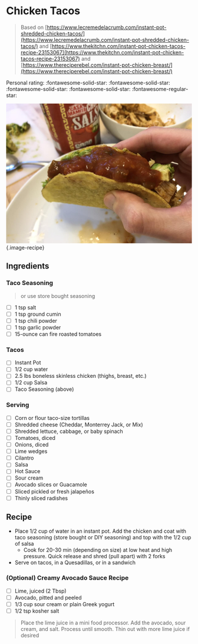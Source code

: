# Chicken Tacos

> Based on [https://www.lecremedelacrumb.com/instant-pot-shredded-chicken-tacos/](https://www.lecremedelacrumb.com/instant-pot-shredded-chicken-tacos/) and [https://www.thekitchn.com/instant-pot-chicken-tacos-recipe-23153067](https://www.thekitchn.com/instant-pot-chicken-tacos-recipe-23153067) and [https://www.thereciperebel.com/instant-pot-chicken-breast/](https://www.thereciperebel.com/instant-pot-chicken-breast/)

<!-- {cts} rating=4; (User can specify rating on scale of 1-5) -->

Personal rating: :fontawesome-solid-star: :fontawesome-solid-star: :fontawesome-solid-star: :fontawesome-solid-star: :fontawesome-regular-star:

<!-- {cte} -->

<!-- {cts} name_image=chicken_tacos.jpg; (User can specify image name) -->

![chicken_tacos.jpg](./chicken_tacos.jpg){.image-recipe}

<!-- {cte} -->

## Ingredients

### Taco Seasoning

> or use store bought seasoning

- [ ] 1 tsp salt
- [ ] 1 tsp ground cumin
- [ ] 1 tsp chili powder
- [ ] 1 tsp garlic powder
- [ ] 15-ounce can fire roasted tomatoes

### Tacos

- [ ] Instant Pot
- [ ] 1/2 cup water
- [ ] 2.5 lbs boneless skinless chicken (thighs, breast, etc.)
- [ ] 1/2 cup Salsa
- [ ] Taco Seasoning (above)

### Serving

- [ ] Corn or flour taco-size tortillas
- [ ] Shredded cheese (Cheddar, Monterrey Jack, or Mix)
- [ ] Shredded lettuce, cabbage, or baby spinach
- [ ] Tomatoes, diced
- [ ] Onions, diced
- [ ] Lime wedges
- [ ] Cilantro
- [ ] Salsa
- [ ] Hot Sauce
- [ ] Sour cream
- [ ] Avocado slices or Guacamole
- [ ] Sliced pickled or fresh jalapeños
- [ ] Thinly sliced radishes

## Recipe

- Place 1/2 cup of water in an instant pot. Add the chicken and coat with taco seasoning (store bought or DIY seasoning) and top with the 1/2 cup of salsa
    - Cook for 20-30 min (depending on size) at low heat and high pressure. Quick release and shred (pull apart) with 2 forks
- Serve on tacos, in a Quesadillas, or in a sandwich

### (Optional) Creamy Avocado Sauce Recipe

- [ ] Lime, juiced (2 Tbsp)
- [ ] Avocado, pitted and peeled
- [ ] 1/3 cup sour cream or plain Greek yogurt
- [ ] 1/2 tsp kosher salt

> Place the lime juice in a mini food processor. Add the avocado, sour cream, and salt. Process until smooth. Thin out with more lime juice if desired

